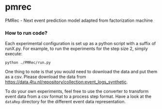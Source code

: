 # pmrec
PMRec - Next event prediction model adapted from factorization machine

### How to run code?
Each experimental configuration is set up as a python script with a suffix of runX.py. For example, to run the experiments for the step size 2, simply execute:
```
python ./PMRec/run.py
```

One thing to note is that you would need to download the data and put them as a csv. Please download the data from https://data.4tu.nl/repository/collection:event_logs_synthetic.

To do your own experiments, feel free to use the converter to transform event data from a csv format to a process step format. Have a look at the ```dataRep``` directory for the different event data representation.
